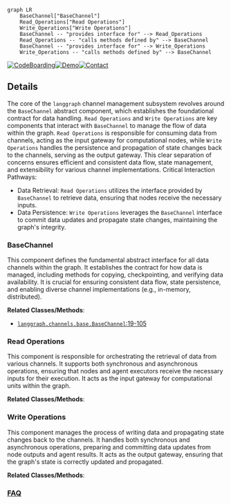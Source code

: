 ```mermaid
graph LR
    BaseChannel["BaseChannel"]
    Read_Operations["Read Operations"]
    Write_Operations["Write Operations"]
    BaseChannel -- "provides interface for" --> Read_Operations
    Read_Operations -- "calls methods defined by" --> BaseChannel
    BaseChannel -- "provides interface for" --> Write_Operations
    Write_Operations -- "calls methods defined by" --> BaseChannel
```

[![CodeBoarding](https://img.shields.io/badge/Generated%20by-CodeBoarding-9cf?style=flat-square)](https://github.com/CodeBoarding/GeneratedOnBoardings)[![Demo](https://img.shields.io/badge/Try%20our-Demo-blue?style=flat-square)](https://www.codeboarding.org/demo)[![Contact](https://img.shields.io/badge/Contact%20us%20-%20contact@codeboarding.org-lightgrey?style=flat-square)](mailto:contact@codeboarding.org)

## Details

The core of the `langgraph` channel management subsystem revolves around the `BaseChannel` abstract component, which establishes the foundational contract for data handling. `Read Operations` and `Write Operations` are key components that interact with `BaseChannel` to manage the flow of data within the graph. `Read Operations` is responsible for consuming data from channels, acting as the input gateway for computational nodes, while `Write Operations` handles the persistence and propagation of state changes back to the channels, serving as the output gateway. This clear separation of concerns ensures efficient and consistent data flow, state management, and extensibility for various channel implementations.
Critical Interaction Pathways:
- Data Retrieval: `Read Operations` utilizes the interface provided by `BaseChannel` to retrieve data, ensuring that nodes receive the necessary inputs.
- Data Persistence: `Write Operations` leverages the `BaseChannel` interface to commit data updates and propagate state changes, maintaining the graph's integrity.

### BaseChannel
This component defines the fundamental abstract interface for all data channels within the graph. It establishes the contract for how data is managed, including methods for copying, checkpointing, and verifying data availability. It is crucial for ensuring consistent data flow, state persistence, and enabling diverse channel implementations (e.g., in-memory, distributed).


**Related Classes/Methods**:

- <a href="https://github.com/langchain-ai/langgraph/blob/main/libs/langgraph/langgraph/channels/base.py#L19-L105" target="_blank" rel="noopener noreferrer">`langgraph.channels.base.BaseChannel`:19-105</a>


### Read Operations
This component is responsible for orchestrating the retrieval of data from various channels. It supports both synchronous and asynchronous operations, ensuring that nodes and agent executors receive the necessary inputs for their execution. It acts as the input gateway for computational units within the graph.


**Related Classes/Methods**:



### Write Operations
This component manages the process of writing data and propagating state changes back to the channels. It handles both synchronous and asynchronous operations, preparing and committing data updates from node outputs and agent results. It acts as the output gateway, ensuring that the graph's state is correctly updated and propagated.


**Related Classes/Methods**:





### [FAQ](https://github.com/CodeBoarding/GeneratedOnBoardings/tree/main?tab=readme-ov-file#faq)